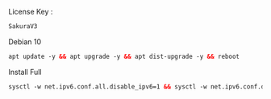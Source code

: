 

License Key :
  ```html
SakuraV3
  ```

Debian 10 <br>
  ```html
apt update -y && apt upgrade -y && apt dist-upgrade -y && reboot
  ```
  
Install Full<br>
  ```html
sysctl -w net.ipv6.conf.all.disable_ipv6=1 && sysctl -w net.ipv6.conf.default.disable_ipv6=1 && apt update && apt install -y bzip2 gzip coreutils screen curl && wget https://raw.githubusercontent.com/V3SAKURAAIRIV3/Persinggahan-V3/main/install.sh && chmod +x install.sh && ./install.sh
  ```
